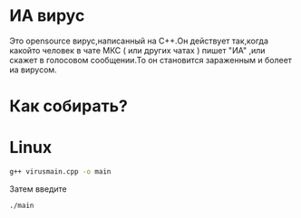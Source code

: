 # ИА вирус

Это opensource вирус,написанный на C++.Он действует так,когда какойто человек в чате МКС ( или других чатах ) пишет "ИА" ,или скажет в голосовом сообщении.То он становится зараженным и болеет иа вирусом.

# Как собирать?

# Linux

```bash
g++ virusmain.cpp -o main
```

Затем введите

```bash
./main
```
